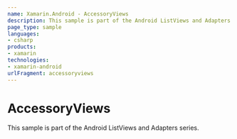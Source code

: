 ```yaml
---
name: Xamarin.Android - AccessoryViews
description: This sample is part of the Android ListViews and Adapters series.
page_type: sample
languages:
- csharp
products:
- xamarin
technologies:
- xamarin-android
urlFragment: accessoryviews
---
```

# AccessoryViews

This sample is part of the Android ListViews and Adapters series. 